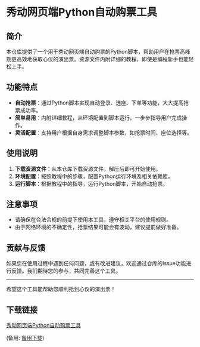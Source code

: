 # 秀动网页端Python自动购票工具

## 简介

本仓库提供了一个用于秀动网页端自动购票的Python脚本，帮助用户在抢票高峰期更高效地获取心仪的演出票。资源文件内附详细的教程，即使是编程新手也能轻松上手。

## 功能特点

- **自动抢票**：通过Python脚本实现自动登录、选座、下单等功能，大大提高抢票成功率。
- **简单易用**：内附详细教程，从环境配置到脚本运行，一步步指导用户完成操作。
- **灵活配置**：支持用户根据自身需求调整脚本参数，如抢票时间、座位选择等。

## 使用说明

1. **下载资源文件**：从本仓库下载资源文件，解压后即可开始使用。
2. **环境配置**：按照教程中的步骤，配置Python运行环境及相关依赖库。
3. **运行脚本**：根据教程中的指导，运行Python脚本，开始自动抢票。

## 注意事项

- 请确保在合法合规的前提下使用本工具，遵守相关平台的使用规则。
- 由于网络环境的不确定性，抢票结果可能会有波动，建议提前做好准备。

## 贡献与反馈

如果您在使用过程中遇到任何问题，或有改进建议，欢迎通过仓库的Issue功能进行反馈。我们期待您的参与，共同完善这个工具。

---

希望这个工具能帮助您顺利抢到心仪的演出票！

## 下载链接
[秀动网页端Python自动购票工具](https://pan.quark.cn/s/664e6534f567) 

(备用: [备用下载](https://pan.baidu.com/s/1gYQlFru6KtPmSJy7DtVsiw?pwd=1234))
